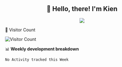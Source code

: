 <h2 align="center">👋 Hello, there! I'm Kien</h2>
<p align="center">
    <img src="https://media.giphy.com/media/gLcUG7QiR0jpMzoNUu/giphy.gif"/>
</p>

🤔  Visitor Count

![Visitor Count](https://profile-counter.glitch.me/ntk148v/count.svg)

📊 **Weekly development breakdown**
<!--START_SECTION:waka-->
```text
No Activity tracked this Week
```
<!--END_SECTION:waka-->

<!--
**ntk148v/ntk148v** is a ✨ _special_ ✨ repository because its `README.md` (this file) appears on your GitHub profile.

Here are some ideas to get you started:

- 🔭 I’m currently working on ...
- 🌱 I’m currently learning ...
- 👯 I’m looking to collaborate on ...
- 🤔 I’m looking for help with ...
- 💬 Ask me about ...
- 📫 How to reach me: ...
- 😄 Pronouns: ...
- ⚡ Fun fact: ...
-->
